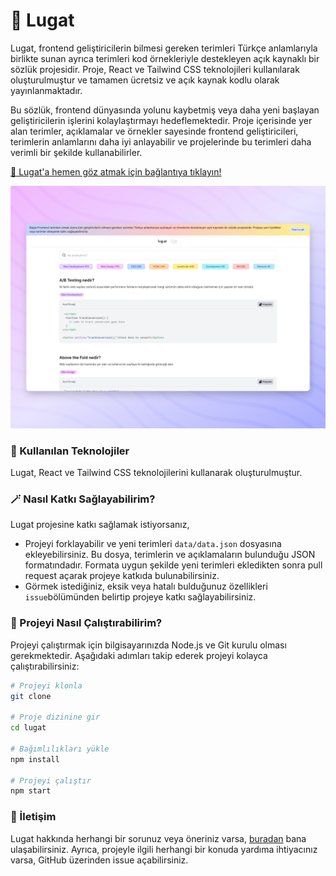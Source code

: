# 📖 Lugat
Lugat, frontend geliştiricilerin bilmesi gereken terimleri Türkçe anlamlarıyla birlikte sunan ayrıca terimleri kod örnekleriyle destekleyen açık kaynaklı bir sözlük projesidir. Proje, React ve Tailwind CSS teknolojileri kullanılarak oluşturulmuştur ve tamamen ücretsiz ve açık kaynak kodlu olarak yayınlanmaktadır.

Bu sözlük, frontend dünyasında yolunu kaybetmiş veya daha yeni başlayan geliştiricilerin işlerini kolaylaştırmayı hedeflemektedir. Proje içerisinde yer alan terimler, açıklamalar ve örnekler sayesinde frontend geliştiricileri, terimlerin anlamlarını daha iyi anlayabilir ve projelerinde bu terimleri daha verimli bir şekilde kullanabilirler. 

[🔗 Lugat'a hemen göz atmak için bağlantıya tıklayın!](https://lugat.website)


<img src='og-image.png'/>


### 🧰 Kullanılan Teknolojiler
Lugat, React ve Tailwind CSS teknolojilerini kullanarak oluşturulmuştur.

### 🪄 Nasıl Katkı Sağlayabilirim?
Lugat projesine katkı sağlamak istiyorsanız, 
- Projeyi forklayabilir ve yeni terimleri `data/data.json` dosyasına ekleyebilirsiniz. Bu dosya, terimlerin ve açıklamaların bulunduğu JSON formatındadır. Formata uygun şekilde yeni terimleri ekledikten sonra pull request açarak projeye katkıda bulunabilirsiniz.
- Görmek istediğiniz, eksik veya hatalı bulduğunuz özellikleri `issue`bölümünden belirtip projeye katkı sağlayabilirsiniz.

### 🚀 Projeyi Nasıl Çalıştırabilirim?
Projeyi çalıştırmak için bilgisayarınızda Node.js ve Git kurulu olması gerekmektedir. Aşağıdaki adımları takip ederek projeyi kolayca çalıştırabilirsiniz:

```bash
# Projeyi klonla
git clone

# Proje dizinine gir
cd lugat

# Bağımlılıkları yükle
npm install

# Projeyi çalıştır
npm start
```

### 📧 İletişim
Lugat hakkında herhangi bir sorunuz veya öneriniz varsa, [buradan](https://twitter.com/vaycem) bana ulaşabilirsiniz. Ayrıca, projeyle ilgili herhangi bir konuda yardıma ihtiyacınız varsa, GitHub üzerinden issue açabilirsiniz.
